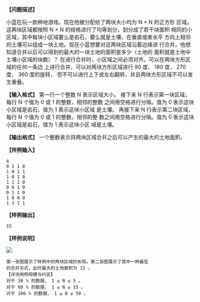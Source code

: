 **【问题描述】**

小蓝在玩一款种地游戏。现在他被分配给了两块大小均为 N × N 的正方形 区域。这两块区域都按照 N × N 的规格进行了均等划分，划分成了若干块面积 相同的小区域，其中每块小区域要么是岩石，要么就是土壤，在垂直或者水平 方向上相邻的土壤可以组成一块土地。现在小蓝想要对这两块区域沿着边缘进 行合并，他想知道合并以后可以得到的最大的一块土地的面积是多少（土地的 面积就是土地中土壤小区域的块数）？ 在进行合并时，小区域之间必须对齐。可以在两块方形区域的任何一条边 上进行合并，可以对两块方形区域进行 90 度、 180 度、 270 度、 360 度的旋转， 但不可以进行上下或左右翻转，并且两块方形区域不可以发生重叠。

**【输入格式】**
第一行一个整数 N 表示区域大小。 接下来 N 行表示第一块区域，每行 N 个值为 0 或 1 的整数，相邻的整数 之间用空格进行分隔。值为 0 表示这块小区域是岩石，值为 1 表示这块小区域 是土壤。 再接下来 N 行表示第二块区域，每行 N 个值为 0 或 1 的整数，相邻的整 数之间用空格进行分隔。值为 0 表示这块小区域是岩石，值为 1 表示这块小区 域是土壤。

**【输出格式】**
一个整数表示将两块区域合并之后可以产生的最大的土地面积。



**【样例输入】**

```
4
0 1 1 0
1 0 1 1
1 0 1 0
1 1 1 0
0 0 1 0
0 1 1 0
1 0 0 0
1 1 1 1
```

**【样例输出】**

```
15
```

**【样例说明】**

![](D:/%E4%BD%A0%E5%A5%BDJava/1-17127206251831.png)

```
第一张图展示了样例中的两块区域的布局。第二张图展示了其中一种最佳
的合并方式，此时最大的土地面积为 15 。
【评测用例规模与约定】
对于 30 % 的数据， 1 ≤ N ≤ 5 。
对于 60 % 的数据， 1 ≤ N ≤ 15 。
对于 100 % 的数据， 1 ≤ N ≤ 50 。
```





```java

```































































